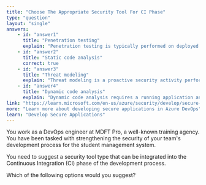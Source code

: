 ```yaml
---
title: "Choose The Appropriate Security Tool For CI Phase"
type: "question"
layout: "single"
answers:
    - id: "answer1"
      title: "Penetration testing"
      explain: "Penetration testing is typically performed on deployed applications in a testing or staging environment, making it more suitable for later stages of the development pipeline rather than the CI phase."
    - id: "answer2"
      title: "Static code analysis"
      correct: true
    - id: "answer3"
      title: "Threat modeling"
      explain: "Threat modeling is a proactive security activity performed during the design phase of development, before code is written, not during the CI phase."
    - id: "answer4"
      title: "Dynamic code analysis"
      explain: "Dynamic code analysis requires a running application and is typically performed during the testing phase after deployment, not during the CI phase where code is just being integrated."
link: "https://learn.microsoft.com/en-us/azure/security/develop/secure-develop"
more: "Learn more about developing secure applications in Azure DevOps"
learn: "Develop Secure Applications"
---
```


You work as a DevOps engineer at MDFT Pro, a well-known training agency. You have been tasked with strengthening the security of your team's development process for the student management system.

You need to suggest a security tool type that can be integrated into the Continuous Integration (CI) phase of the development process.

Which of the following options would you suggest?

